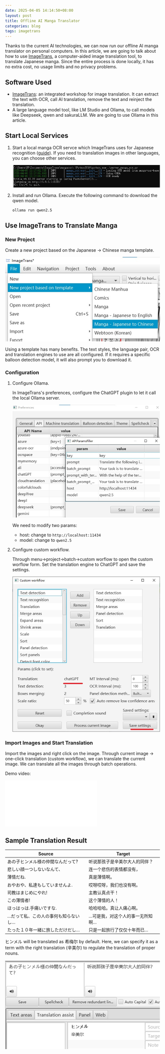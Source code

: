 ```yaml
---
date: 2025-04-05 14:14:50+08:00
layout: post
title: Offline AI Manga Translator
categories: blog
tags: imagetrans
---
```


Thanks to the current AI technologies, we can now run our offline AI manga translator on personal computers. In this article, we are going to talk about how to use [ImageTrans](/imagetrans/), a computer-aided image translation tool, to translate Japanese manga. Since the entire process is done locally, it has no extra cost, no usage limits and no privacy problems.

## Software Used

* [ImageTrans](/imagetrans/): an integrated workshop for image translation. It can extract the text with OCR, call AI translation, remove the text and reinject the translation.
* A large language model tool, like LM Studio and Ollama, to call models like Deepseek, qwen and sakuraLLM. We are going to use Ollama in this article.

## Start Local Services

1. Start a local manga OCR servce which ImageTrans uses for Japanese recognition ([guide](https://github.com/xulihang/ImageTrans_plugins/tree/master/mangaOCR)). If you need to translation images in other languages, you can choose other services.

   ![mangaocr](/album/local-manga-translator/manga-ocr.jpg)
   
2. Install and run Ollama. Execute the following command to download the qwen model.

   ```
   ollama run qwen2.5
   ```
   
## Use ImageTrans to Translate Manga

### New Project

Create a new project based on the Japanese -> Chinese manga template.

![new project](/album/local-manga-translator/new-project.jpg)

Using a template has many benefits. The text styles, the language pair, OCR and translation engines to use are all configured. If it requires a specific balloon detection model, it will also prompt you to download it.

### Configuration

1. Configure Ollama.

   In ImageTrans's preferences, configure the ChatGPT plugin to let it call the local Ollama server.

   ![api settings](/album/local-manga-translator/api-settings.jpg)

   We need to modify two params:

   * host: change to `http://localhost:11434`
   * model: change to `qwen2.5`
   
2. Configure custom workflow.

   Through menu->project->batch->custom worflow to open the custom worflow form. Set the translation engine to ChatGPT and save the settings.

   ![custom workflow](/album/local-manga-translator/custom-workflow.jpg)


### Import Images and Start Translation

Import the images and right click on the image. Through current image -> one-click translation (custom workflow), we can translate the current image. We can translate all the images through batch operations.

Demo video:

<iframe src="//player.bilibili.com/player.html?isOutside=true&aid=114284013095465&bvid=BV1kqRRYBE89&cid=29245309296&p=1" scrolling="no" border="0" frameborder="no" framespacing="0" allowfullscreen="true"></iframe>

## Sample Translation Result

| Source                  | Target                 |
|---------------------|--------------------|
| あの子ヒンメル様の仲間なんだって?   | 听说那孩子是辛美尔大人的同伴？    |
| 悲しい顔一つしないなんて、       | 连一个悲伤的表情都没有，       |
| 薄情だね.               | 真是薄情啊。             |
| おやおや、私達もしていませんよ.    | 哎呀哎呀，我们也没有啊。       |
| 司教はまじめにやれ!          | 主教认真点干！            |
| この薄情者!              | 这个薄情的人！            |
| ほっはっは.手痛いですな.       | 哈哈哈哈。真让人痛心啊。       |
| …だって私、この人の事何も知らないし… | …可是我，对这个人的事一无所知啊…  |
| たった１０年一緒に旅しただけだし…   | 只是一起旅行了仅仅十年而已…     |



ヒンメル will be translated as 希梅尔 by default. Here, we can specify it as a term with the right translation (辛美尔) to regulate the translation of proper nouns.

![terms](/album/local-manga-translator/terms.jpg)